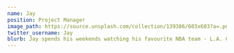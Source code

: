 ```yaml
---
name: Jay
position: Project Manager
image_path: https://source.unsplash.com/collection/139386/603x603?a=.png
twitter_username: Jay
blurb: Jay spends his weekends watching his favourite NBA team - L.A. Clippers.
---
```

